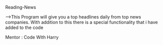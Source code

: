 Reading-News

-->This Program will give you a top headlines daily from top news companies. With addition to this there is a special functionality that i have added to the code

Mentor : Code With Harry
